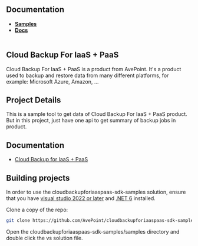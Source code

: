## Documentation

*  [**Samples**](https://github.com/AvePoint/cloudbackupforiaaspaas-sdk-samples/tree/main/samples)
*  [**Docs**](https://github.com/AvePoint/cloudbackupforiaaspaas-sdk-samples/tree/main/docs)
<br/><br/>
## Cloud Backup For IaaS + PaaS 

Cloud Backup For IaaS + PaaS is a product from AvePoint. It's a product used to backup and restore data from many different platforms, for example: Microsoft Azure, Amazon, ...

## Project Details
This is a sample tool to get data of Cloud Backup For IaaS + PaaS product. But in this project, just have one api to get summary of backup jobs in product.

## Documentation

*  [Cloud Backup for IaaS + PaaS](https://cdn.avepoint.com/assets/webhelp/avepoint-cloud-backup-for-iaas-paas/index.htm)


## Building projects

In order to use the cloudbackupforiaaspaas-sdk-samples solution, ensure that you have [visual studio 2022 or later](https://www.visualstudio.com/) and [.NET 6](https://dotnet.microsoft.com/en-us/download/dotnet/6.0) installed.

Clone a copy of the repo:

```bash
git clone https://github.com/AvePoint/cloudbackupforiaaspaas-sdk-samples.git
```
Open the cloudbackupforiaaspaas-sdk-samples/samples directory and double click the vs solution file.
